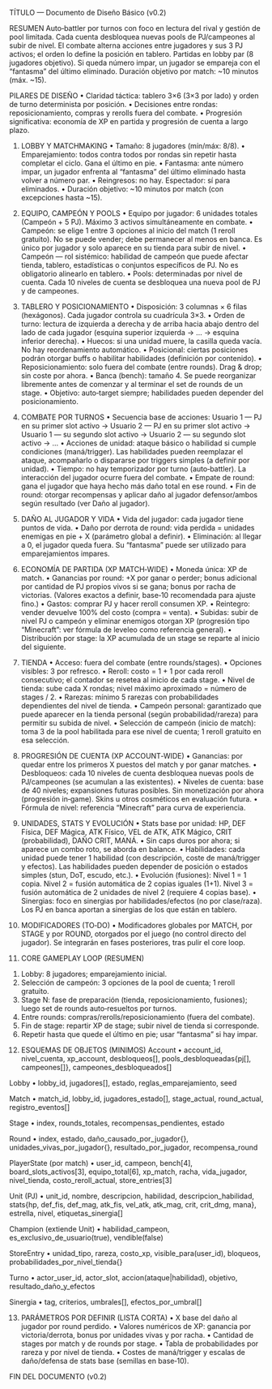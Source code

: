 TÍTULO <NombreGenericoDeAutoBattler> — Documento de Diseño Básico (v0.2)

RESUMEN
Auto‑battler por turnos con foco en lectura del rival y gestión de pool limitada. Cada cuenta desbloquea nuevas pools de PJ/campeones al subir de nivel. El combate alterna acciones entre jugadores y sus 3 PJ activos; el orden lo define la posición en tablero. Partidas en lobby par (8 jugadores objetivo). Si queda número impar, un jugador se empareja con el “fantasma” del último eliminado. Duración objetivo por match: \~10 minutos (máx. \~15).

PILARES DE DISEÑO
• Claridad táctica: tablero 3×6 (3×3 por lado) y orden de turno determinista por posición.
• Decisiones entre rondas: reposicionamiento, compras y rerolls fuera del combate.
• Progresión significativa: economía de XP en partida y progresión de cuenta a largo plazo.

1. LOBBY Y MATCHMAKING
   • Tamaño: 8 jugadores (mín/máx: 8/8).
   • Emparejamiento: todos contra todos por rondas sin repetir hasta completar el ciclo. Gana el último en pie.
   • Fantasma: ante número impar, un jugador enfrenta al “fantasma” del último eliminado hasta volver a número par.
   • Reingresos: no hay. Espectador: sí para eliminados.
   • Duración objetivo: \~10 minutos por match (con excepciones hasta \~15).

2. EQUIPO, CAMPEÓN Y POOLS
   • Equipo por jugador: 6 unidades totales (Campeón + 5 PJ). Máximo 3 activos simultáneamente en combate.
   • Campeón: se elige 1 entre 3 opciones al inicio del match (1 reroll gratuito). No se puede vender; debe permanecer al menos en banca. Es único por jugador y solo aparece en su tienda para subir de nivel.
   • Campeón — rol sistémico: habilidad de campeón que puede afectar tienda, tablero, estadísticas o conjuntos específicos de PJ. No es obligatorio alinearlo en tablero.
   • Pools: determinadas por nivel de cuenta. Cada 10 niveles de cuenta se desbloquea una nueva pool de PJ y de campeones.

3. TABLERO Y POSICIONAMIENTO
   • Disposición: 3 columnas × 6 filas (hexágonos). Cada jugador controla su cuadrícula 3×3.
   • Orden de turno: lectura de izquierda a derecha y de arriba hacia abajo dentro del lado de cada jugador (esquina superior izquierda → … → esquina inferior derecha).
   • Huecos: si una unidad muere, la casilla queda vacía. No hay reordenamiento automático.
   • Posicional: ciertas posiciones podrán otorgar buffs o habilitar habilidades (definición por contenido).
   • Reposicionamiento: solo fuera del combate (entre rounds). Drag & drop; sin coste por ahora.
   • Banca (bench): tamaño 4. Se puede reorganizar libremente antes de comenzar y al terminar el set de rounds de un stage.
   • Objetivo: auto‑target siempre; habilidades pueden depender del posicionamiento.

4. COMBATE POR TURNOS
   • Secuencia base de acciones: Usuario 1 — PJ en su primer slot activo → Usuario 2 — PJ en su primer slot activo → Usuario 1 — su segundo slot activo → Usuario 2 — su segundo slot activo → …
   • Acciones de unidad: ataque básico o habilidad si cumple condiciones (maná/trigger). Las habilidades pueden reemplazar el ataque, acompañarlo o dispararse por triggers simples (a definir por unidad).
   • Tiempo: no hay temporizador por turno (auto‑battler). La interacción del jugador ocurre fuera del combate.
   • Empate de round: gana el jugador que haya hecho más daño total en ese round.
   • Fin de round: otorgar recompensas y aplicar daño al jugador defensor/ambos según resultado (ver Daño al jugador).

5. DAÑO AL JUGADOR Y VIDA
   • Vida del jugador: cada jugador tiene puntos de vida.
   • Daño por derrota de round: vida perdida = unidades enemigas en pie + X (parámetro global a definir).
   • Eliminación: al llegar a 0, el jugador queda fuera. Su “fantasma” puede ser utilizado para emparejamientos impares.

6. ECONOMÍA DE PARTIDA (XP MATCH‑WIDE)
   • Moneda única: XP de match.
   • Ganancias por round: +X por ganar o perder; bonus adicional por cantidad de PJ propios vivos si se gana; bonus por racha de victorias. (Valores exactos a definir, base‑10 recomendada para ajuste fino.)
   • Gastos: comprar PJ y hacer reroll consumen XP.
   • Reintegro: vender devuelve 100% del costo (compra = venta).
   • Subidas: subir de nivel PJ o campeón y eliminar enemigos otorgan XP (progresión tipo “Minecraft”: ver fórmula de leveleo como referencia general).
   • Distribución por stage: la XP acumulada de un stage se reparte al inicio del siguiente.

7. TIENDA
   • Acceso: fuera del combate (entre rounds/stages).
   • Opciones visibles: 3 por refresco.
   • Reroll: costo = 1 + 1 por cada reroll consecutivo; el contador se resetea al inicio de cada stage.
   • Nivel de tienda: sube cada X rondas; nivel máximo aproximado = número de stages / 2.
   • Rarezas: mínimo 5 rarezas con probabilidades dependientes del nivel de tienda.
   • Campeón personal: garantizado que puede aparecer en la tienda personal (según probabilidad/rareza) para permitir su subida de nivel.
   • Selección de campeón (inicio de match): toma 3 de la pool habilitada para ese nivel de cuenta; 1 reroll gratuito en esa selección.

8. PROGRESIÓN DE CUENTA (XP ACCOUNT‑WIDE)
   • Ganancias: por quedar entre los primeros X puestos del match y por ganar matches.
   • Desbloqueos: cada 10 niveles de cuenta desbloquea nuevas pools de PJ/campeones (se acumulan a las existentes).
   • Niveles de cuenta: base de 40 niveles; expansiones futuras posibles. Sin monetización por ahora (progresión in‑game). Skins u otros cosméticos en evaluación futura.
   • Fórmula de nivel: referencia “Minecraft” para curva de experiencia.

9. UNIDADES, STATS Y EVOLUCIÓN
   • Stats base por unidad: HP, DEF Física, DEF Mágica, ATK Físico, VEL de ATK, ATK Mágico, CRIT (probabilidad), DAÑO CRIT, MANÁ.
   • Sin caps duros por ahora; si aparece un combo roto, se aborda en balance.
   • Habilidades: cada unidad puede tener 1 habilidad (con descripción, coste de maná/trigger y efectos). Las habilidades pueden depender de posición o estados simples (stun, DoT, escudo, etc.).
   • Evolución (fusiones): Nivel 1 = 1 copia. Nivel 2 = fusión automática de 2 copias iguales (1+1). Nivel 3 = fusión automática de 2 unidades de nivel 2 (requiere 4 copias base).
   • Sinergias: foco en sinergias por habilidades/efectos (no por clase/raza). Los PJ en banca aportan a sinergias de los que están en tablero.

10. MODIFICADORES (TO‑DO)
    • Modificadores globales por MATCH, por STAGE y por ROUND, otorgados por el juego (no control directo del jugador). Se integrarán en fases posteriores, tras pulir el core loop.

11. CORE GAMEPLAY LOOP (RESUMEN)

1) Lobby: 8 jugadores; emparejamiento inicial.
2) Selección de campeón: 3 opciones de la pool de cuenta; 1 reroll gratuito.
3) Stage N: fase de preparación (tienda, reposicionamiento, fusiones); luego set de rounds auto‑resueltos por turnos.
4) Entre rounds: compras/rerolls/reposicionamiento (fuera del combate).
5) Fin de stage: repartir XP de stage; subir nivel de tienda si corresponde.
6) Repetir hasta que quede el último en pie; usar “fantasma” si hay impar.

12. ESQUEMAS DE OBJETOS (MINIMOS)
    Account
    • account\_id, nivel\_cuenta, xp\_account, desbloqueos\[], pools\_desbloqueadas{pj\[], campeones\[]}, campeones\_desbloqueados\[]

Lobby
• lobby\_id, jugadores\[], estado, reglas\_emparejamiento, seed

Match
• match\_id, lobby\_id, jugadores\_estado\[], stage\_actual, round\_actual, registro\_eventos\[]

Stage
• index, rounds\_totales, recompensas\_pendientes, estado

Round
• index, estado, daño\_causado\_por\_jugador{}, unidades\_vivas\_por\_jugador{}, resultado\_por\_jugador, recompensa\_round

PlayerState (por match)
• user\_id, campeon, bench\[4], board\_slots\_activos\[3], equipo\_total\[6], xp\_match, racha, vida\_jugador, nivel\_tienda, costo\_reroll\_actual, store\_entries\[3]

Unit (PJ)
• unit\_id, nombre, descripcion, habilidad, descripcion\_habilidad, stats{hp, def\_fis, def\_mag, atk\_fis, vel\_atk, atk\_mag, crit, crit\_dmg, mana}, estrella, nivel, etiquetas\_sinergia\[]

Champion (extiende Unit)
• habilidad\_campeon, es\_exclusivo\_de\_usuario(true), vendible(false)

StoreEntry
• unidad\_tipo, rareza, costo\_xp, visible\_para(user\_id), bloqueos, probabilidades\_por\_nivel\_tienda{}

Turno
• actor\_user\_id, actor\_slot, accion(ataque|habilidad), objetivo, resultado\_daño\_y\_efectos

Sinergia
• tag, criterios, umbrales\[], efectos\_por\_umbral\[]

13. PARÁMETROS POR DEFINIR (LISTA CORTA)
    • X base del daño al jugador por round perdido.
    • Valores numéricos de XP: ganancia por victoria/derrota, bonus por unidades vivas y por racha.
    • Cantidad de stages por match y de rounds por stage.
    • Tabla de probabilidades por rareza y por nivel de tienda.
    • Costes de maná/trigger y escalas de daño/defensa de stats base (semillas en base‑10).

FIN DEL DOCUMENTO (v0.2)
